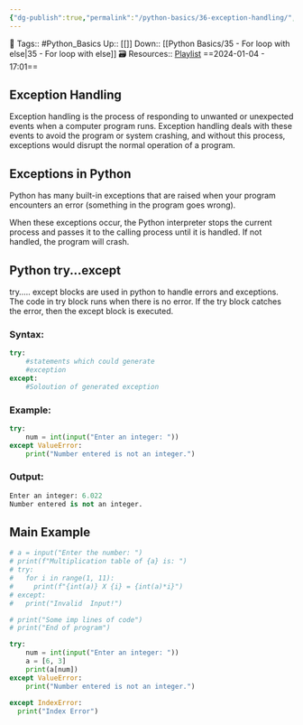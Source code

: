 ```yaml
---
{"dg-publish":true,"permalink":"/python-basics/36-exception-handling/","dgPassFrontmatter":true,"noteIcon":"3","created":"2024-01-04T17:01:37.301+05:30","updated":"2024-01-04T17:04:35.720+05:30"}
---
```


🧶 Tags:: #Python_Basics 
Up:: [[]]
Down:: [[Python Basics/35 - For loop with else\|35 - For loop with else]]
🗃 Resources:: [Playlist](https://www.youtube.com/playlist?list=PLu0W_9lII9agwh1XjRt242xIpHhPT2llg)
==2024-01-04 - 17:01==

## Exception Handling
Exception handling is the process of responding to unwanted or unexpected events when a computer program runs. Exception handling deals with these events to avoid the program or system crashing, and without this process, exceptions would disrupt the normal operation of a program.

## Exceptions in Python
Python has many built-in exceptions that are raised when your program encounters an error (something in the program goes wrong).

When these exceptions occur, the Python interpreter stops the current process and passes it to the calling process until it is handled. If not handled, the program will crash.

## Python try...except
try….. except blocks are used in python to handle errors and exceptions. The code in try block runs when there is no error. If the try block catches the error, then the except block is executed.

### Syntax:
```python
try:
	#statements which could generate
	#exception
except:
	#Soloution of generated exception
```

### Example:
```python
try:
	num = int(input("Enter an integer: "))
except ValueError:
	print("Number entered is not an integer.")
```

### Output:
```python
Enter an integer: 6.022
Number entered is not an integer.
```

## Main Example
```python
# a = input("Enter the number: ")
# print(f"Multiplication table of {a} is: ")
# try:
#   for i in range(1, 11):
#     print(f"{int(a)} X {i} = {int(a)*i}")
# except:
#   print("Invalid  Input!")

# print("Some imp lines of code")
# print("End of program")

try:
    num = int(input("Enter an integer: "))
    a = [6, 3]
    print(a[num])
except ValueError:
    print("Number entered is not an integer.")
    
except IndexError:
  print("Index Error")
```